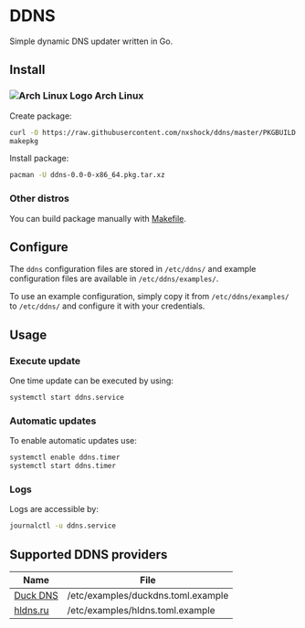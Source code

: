 # DDNS

Simple dynamic DNS updater written in Go.

## Install

### ![Arch Linux Logo](https://www.archlinux.org/favicon.ico) Arch Linux

Create package:

```sh
curl -O https://raw.githubusercontent.com/nxshock/ddns/master/PKGBUILD
makepkg
```

Install package:

```sh
pacman -U ddns-0.0-0-x86_64.pkg.tar.xz
```

### Other distros

You can build package manually with [Makefile](https://github.com/nxshock/ddns/blob/master/Makefile).

## Configure

The `ddns` configuration files are stored in `/etc/ddns/` and example
configuration files are available in `/etc/ddns/examples/`.

To use an example configuration, simply copy it from `/etc/ddns/examples/` to
`/etc/ddns/` and configure it with your credentials.

## Usage

### Execute update

One time update can be executed by using:

```sh
systemctl start ddns.service
```

### Automatic updates

To enable automatic updates use:

```sh
systemctl enable ddns.timer
systemctl start ddns.timer
```

### Logs

Logs are accessible by:

```sh
journalctl -u ddns.service
```

## Supported DDNS providers

Name                                | File
----------------------------------- | ----------------------------------
[Duck DNS](https://www.duckdns.org) | /etc/examples/duckdns.toml.example
[hldns.ru](https://hldns.ru)        | /etc/examples/hldns.toml.example
